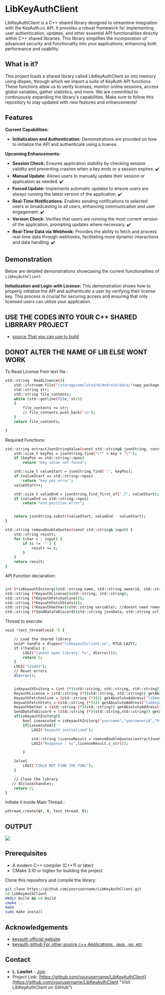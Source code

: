 # LibKeyAuthClient

LibKeyAuthClient is a C++ shared library designed to streamline integration with the KeyAuth.cc API. It provides a robust framework for implementing user authentication, updates, and other essential API functionalities directly within C++ shared libraries. This library simplifies the incorporation of advanced security and functionality into your applications, enhancing both performance and usability.

## What is it?

This project loads a shared library called LibKeyAuthClient.so into memory using dlopen, through which we import a suite of KeyAuth API functions. These functions allow us to verify licenses, monitor online sessions, access global variables, gather statistics, and more. We are committed to continuously expanding the library's capabilities. Make sure to follow this repository to stay updated with new features and enhancements!



## Features

**Current Capabilities:**
- **Initialization and Authentication:** Demonstrations are provided on how to initialize the API and authenticate using a license.

**Upcoming Enhancements:**
- **Session Check:** Ensures application stability by checking session validity and preventing crashes when a key ends or a session expires. ✔️
- **Manual Update:** Allows users to manually update their session or application as needed. ✔️
- **Forced Update:** Implements automatic updates to ensure users are always running the latest version of the application. ✔️
- **Real-Time Notifications:** Enables sending notifications to selected users or broadcasting to all users, enhancing communication and user engagement. ✔️
- **Version Check:** Verifies that users are running the most current version of the application, prompting updates where necessary. ✔️
- **Real-Time Data via Webhook:** Provides the ability to fetch and process real-time data through webhooks, facilitating more dynamic interactions and data handling. ✔️

## Demonstration

Below are detailed demonstrations showcasing the current functionalities of `LibKeyAuthClient`:

**Initialization and Login with License:**
This demonstration shows how to properly initialize the API and authenticate a user by verifying their license key. This process is crucial for securing access and ensuring that only licensed users can utilize your application.


## USE THE CODES INTO YOUR C++ SHARED LIBRRARY PROJECT 

- [ source That you can use to build ](https://github.com/LGLTeam/Android-Mod-Menu)
## DONOT ALTER THE NAME OF LIB ELSE WONT WORK


To Read License from text file :

```bash
std::string  ReadLisence(){
    std::ifstream file("/storage/emulated/0/Android/data/"+app_package_name+"/.userkey");
    std::string str;
    std::string file_contents;
    while (std::getline(file, str))
    {
        file_contents += str;
        // file_contents.push_back('\n');
    }
    return file_contents;

}
```

Required Functions:

```bash
std::string extractJsonStringValue(const std::string& jsonString, const std::string& key) {
    std::size_t keyPos = jsonString.find("\"" + key + "\"");
    if (keyPos == std::string::npos)
        return "key value not found";

    std::size_t valueStart = jsonString.find(':', keyPos);
    if (valueStart == std::string::npos)
        return "key pos error";
    valueStart++;

    std::size_t valueEnd = jsonString.find_first_of(",}", valueStart);
    if (valueEnd == std::string::npos)
        return "end position error";


    return jsonString.substr(valueStart, valueEnd - valueStart);
}

std::string removeDoubleQuotes(const std::string& input) {
    std::string result;
    for (char c : input) {
        if (c != '"') {
            result += c;
        }
    }
    return result;
}

```
API Function declaration:

```bash

int (*isKeyauthInitorg)(std::string name, std::string ownerid, std::string apiurl);
std::string (*KeyauthLicense)(std::string, std::string);
std::string (*KeyauthFetchonline)();
std::string (*KeyuathFetchStats)();
std::string (*KeyauthGetVar)(std::string variable); //doesnt need removedoubleqoutes
std::string (*SendDataToDiscord)(std::string jsonData, std::string url);

```

Thread to execute:
```bash
void *test_thread(void *) {

    // Load the shared library
    void* handle = dlopen("libkeyauthclient.so", RTLD_LAZY);
    if (!handle) {
        LOGI("Cannot open library: %s", dlerror());
        return 0;
    }
    LOGI("loaded");
    // Reset errors
    dlerror();


    isKeyauthInitorg = (int (*)(std::string, std::string, std::string)) getAbsoluteAddress("libkeyauthclient.so", 0xF1420);
    KeyauthLicense = (std::string (*)(std::string, std::string)) getAbsoluteAddress("libkeyauthclient.so", 0xF1438);
    KeyauthFetchonline = (std::string (*)()) getAbsoluteAddress("libkeyauthclient.so", 0xF1478);
    KeyuathFetchStats = (std::string (*)()) getAbsoluteAddress("libkeyauthclient.so", 0xF1494);
    KeyauthGetVar = (std::string (*)(std::string)) getAbsoluteAddress("libkeyauthclient.so", 0xF14B0);
    SendDataToDiscord = (std::string (*)(std::string,std::string)) getAbsoluteAddress("libkeyauthclient.so", 0xF14D0);
    if(isKeyauthInitorg){
        bool isexecuted = isKeyauthInitorg("yourname","yourownerid","https://keyauth.win/api/1.2/");
        if(isexecuted){
            LOGI("keyauth initialized");

            std::string licenseResult = removeDoubleQuotes(extractJsonStringValue(KeyauthLicense("KEYAUTH-4Y4L0A-hnXmin-fSJnxw-8vvGko-C9wWcZ-WwXLSi",""),"message"));
            LOGI("Response : %s",licenseResult.c_str());

        }

    }else{
        LOGI("COULD NOT FIND THE FUNC");
    }

    // Close the library
   // dlclose(handle);
    return 0;
}
```
Initiate it inside Main Thread :
```bash
pthread_create(&t, 0, test_thread, 0);
```

## OUTPUT
![](https://ibb.co/Cz1ZX7y)

## Prerequisites

- A modern C++ compiler (C++11 or later)
- CMake 3.10 or higher for building the project

Clone this repository and compile the library:

```bash
git clone https://github.com/yourusername/LibKeyAuthClient.git
cd LibKeyAuthClient
mkdir build && cd build
cmake ..
make
sudo make install
```

## Acknowledgements
- [keyauth official website ](https://keyauth.cc/)
- [keyauth github For other source c++ Applications , java , go, etc ](https://keyauth.cc/)

## Contact

- **L. Lawliet** - [Join](https://discord.gg/fMwvMGaUup)
- Project Link: [https://github.com/yourusername/LibKeyAuthClient](https://github.com/yourusername/LibKeyAuthClient "Visit LibKeyAuthClient on GitHub")


